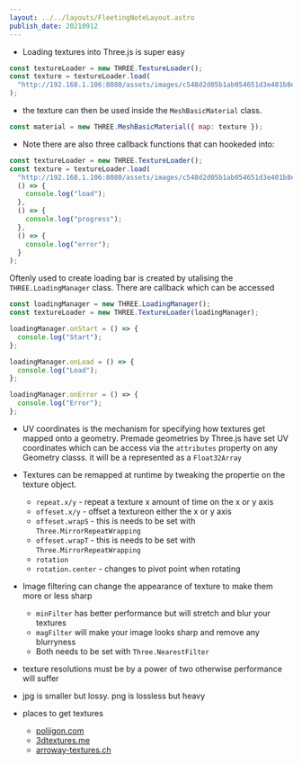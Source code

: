 ```yaml
---
layout: ../../layouts/FleetingNoteLayout.astro
publish_date: 20210912
---
```


- Loading textures into Three.js is super easy

```js
const textureLoader = new THREE.TextureLoader();
const texture = textureLoader.load(
  "http://192.168.1.106:8080/assets/images/c548d2d05b1ab054651d3e401b8e4ede.jpg"
);
```

- the texture can then be used inside the `MeshBasicMaterial` class.

```js
const material = new THREE.MeshBasicMaterial({ map: texture });
```

- Note there are also three callback functions that can hookeded into:

```js
const textureLoader = new THREE.TextureLoader();
const texture = textureLoader.load(
  "http://192.168.1.106:8080/assets/images/c548d2d05b1ab054651d3e401b8e4ede.jpg",
  () => {
    console.log("load");
  },
  () => {
    console.log("progress");
  },
  () => {
    console.log("error");
  }
);
```

Oftenly used to create loading bar is created by utalising the `THREE.LoadingManager` class. There are callback which can be accessed

```js
const loadingManager = new THREE.LoadingManager();
const textureLoader = new THREE.TextureLoader(loadingManager);

loadingManager.onStart = () => {
  console.log("Start");
};

loadingManager.onLoad = () => {
  console.log("Load");
};

loadingManager.onError = () => {
  console.log("Error");
};
```

- UV coordinates is the mechanism for specifying how textures get mapped onto a geometry. Premade geometries by Three.js have set UV coordinates which can be access via the `attributes` property on any Geometry classs. it will be a represented as a `Float32Array`

- Textures can be remapped at runtime by tweaking the propertie on the texture object.

  - `repeat.x/y` - repeat a texture x amount of time on the x or y axis
  - `offeset.x/y` - offset a textureon either the x or y axis
  - `offeset.wrapS` - this is needs to be set with `Three.MirrorRepeatWrapping`
  - `offeset.wrapT` - this is needs to be set with `Three.MirrorRepeatWrapping`
  - `rotation`
  - `rotation.center` - changes to pivot point when rotating

- Image filtering can change the appearance of texture to make them more or less sharp

  - `minFilter` has better performance but will stretch and blur your textures
  - `magFilter` will make your image looks sharp and remove any blurryness
  - Both needs to be set with `Three.NearestFilter`

- texture resolutions must be by a power of two otherwise performance will suffer

- jpg is smaller but lossy. png is lossless but heavy

- places to get textures
  - [poliigon.com](https://poliigon.com)
  - [3dtextures.me](https://3dtextures.me)
  - [arroway-textures.ch](https://arroway-textures.ch)
